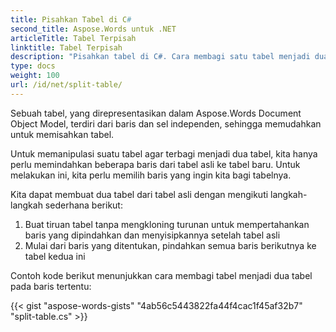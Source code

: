 ```yaml
---
title: Pisahkan Tabel di C#
second_title: Aspose.Words untuk .NET
articleTitle: Tabel Terpisah
linktitle: Tabel Terpisah
description: "Pisahkan tabel di C#. Cara membagi satu tabel menjadi dua tabel terpisah C#."
type: docs
weight: 100
url: /id/net/split-table/
---
```


Sebuah tabel, yang direpresentasikan dalam Aspose.Words Document Object Model, terdiri dari baris dan sel independen, sehingga memudahkan untuk memisahkan tabel.

Untuk memanipulasi suatu tabel agar terbagi menjadi dua tabel, kita hanya perlu memindahkan beberapa baris dari tabel asli ke tabel baru. Untuk melakukan ini, kita perlu memilih baris yang ingin kita bagi tabelnya.

Kita dapat membuat dua tabel dari tabel asli dengan mengikuti langkah-langkah sederhana berikut:

1. Buat tiruan tabel tanpa mengkloning turunan untuk mempertahankan baris yang dipindahkan dan menyisipkannya setelah tabel asli
2. Mulai dari baris yang ditentukan, pindahkan semua baris berikutnya ke tabel kedua ini

Contoh kode berikut menunjukkan cara membagi tabel menjadi dua tabel pada baris tertentu:

{{< gist "aspose-words-gists" "4ab56c5443822fa44f4cac1f45af32b7" "split-table.cs" >}}
